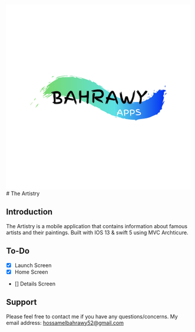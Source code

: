  <img src="Documentation/Bahrawy.png" alt="Logo" height="500px">
# The Artistry 

## Introduction
The Artistry is a mobile application that contains information about famous artists and their paintings. 
Built with IOS 13 & swift 5 using MVC Archticure.

## To-Do
- [x] Launch Screen
- [x] Home Screen
- [] Details Screen


Support
------
Please feel free to contact me if you have any questions/concerns. My email address: hossamelbahrawy52@gmail.com
